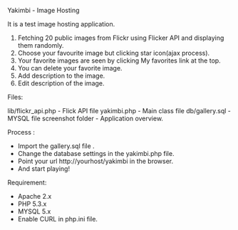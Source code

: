 Yakimbi - Image Hosting


It is a test image hosting application. 

1) Fetching 20 public images from Flickr using Flicker API and displaying them randomly.
2) Choose your favourite image but clicking star icon(ajax process).
3) Your favorite images are seen by clicking  My favorites link at the top.
4) You can delete your favorite image.
5) Add description to the image.
6) Edit description of the image. 

Files:

lib/flickr_api.php  - Flick API file
yakimbi.php - Main class file
db/gallery.sql - MYSQL file
screenshot folder - Application overview.


Process : 
 
 - Import the gallery.sql file .
 - Change the database settings in the yakimbi.php file.
 - Point your url http://yourhost/yakimbi in the browser.
 - And start playing!

Requirement:

- Apache 2.x
- PHP 5.3.x
- MYSQL 5.x
- Enable CURL in php.ini file.



 





